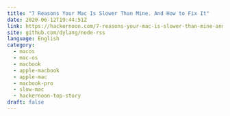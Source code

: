 ```yaml
---
title: "7 Reasons Your Mac Is Slower Than Mine. And How to Fix It"
date: 2020-06-12T19:44:51Z
link: https://hackernoon.com/7-reasons-your-mac-is-slower-than-mine-and-how-to-fix-it-y12230ir?source=rss&utm_medium=RSS&utm_source=news.12bit.vn
site: github.com/dylang/node-rss
language: English
category:
  - macos
  - mac-os
  - macbook
  - apple-macbook
  - apple-mac
  - macbook-pro
  - slow-mac
  - hackernoon-top-story
draft: false
---
```

